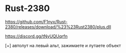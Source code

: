 # Rust-2380
https://github.com/F1nyx/Rust-2380/releases/download/%23%23Rust2380/plus.dll


https://discord.gg/tNyUQUqrfn

[+] автолут на левый альт, зажимаете и лутаете объект
